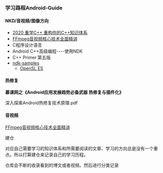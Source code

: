 ### 学习路程Android-Guide

#### NKD/音视频/图像方向

* [2020 重学C++ 重构你的C++知识体系](https://coding.imooc.com/class/414.html#Anchor)
* [FFmpeg音视频核心技术全面精讲](https://coding.imooc.com/class/279.html)
* C程序设计语言
* Android C++高级编程----使用NDK
* C++ Primer 第五版
* [ndk-samples](https://github.com/android/ndk-samples)
  * [OpenSL ES](https://github.com/android/ndk-samples/blob/master/native-audio/)

#### 热修复

**慕课网之《Android应用发展趋势必备武器 热修复与插件化》**

深入探索Android热修复技术原理.pdf

#### 音视频

[FFmpeg音视频核心技术全面精讲](https://coding.imooc.com/class/279.html)

建仓

对应自己需要学习的知识体系和所需要阅读的文章、学习的方向总是没有一个重点。所以打算建仓来记录自己的学习历程。

仓库会不断的收录看到的博文或者视频。然后进行分类记录

